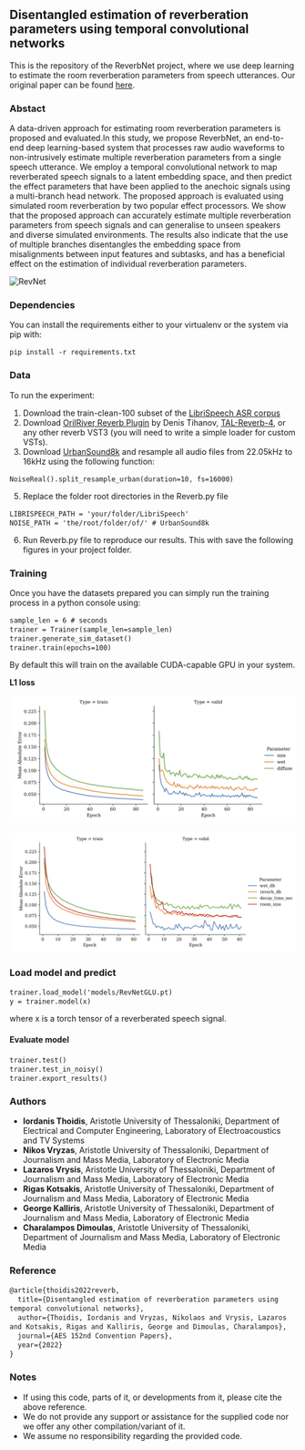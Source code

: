 ## Disentangled estimation of reverberation parameters using temporal convolutional networks

This is the repository of the ReverbNet project, where we use deep learning to estimate the room reverberation parameters from speech utterances. Our original paper can be found [here](https://aes.org/link).

### Abstact
A data-driven approach for estimating room reverberation parameters is proposed and evaluated.In this study, we propose ReverbNet, an end-to-end deep learning-based system that processes raw audio waveforms to non-intrusively estimate multiple reverberation parameters from a single speech utterance. We employ a temporal convolutional network to map reverberated speech signals to a latent embedding space, and then predict the effect parameters that have been applied to the anechoic signals using a multi-branch head network. The proposed approach is evaluated using simulated room reverberation by two popular  effect processors. We show that the proposed approach can accurately estimate multiple reverberation parameters from speech signals and can generalise to unseen speakers and diverse simulated environments. The results also indicate that the use of multiple branches disentangles the embedding space from misalignments between input features and subtasks, and has a beneficial effect on the estimation of individual reverberation parameters.

![RevNet](model.png)


### Dependencies

You can install the requirements either to your virtualenv or the system via pip with:

```
pip install -r requirements.txt
```

### Data
To run the experiment:

1. Download the train-clean-100 subset of the [LibriSpeech ASR corpus](https://www.openslr.org/12) 
2. Download [OrilRiver Reverb Plugin](https://www.kvraudio.com/product/orilriver-by-denis-tihanov) by Denis Tihanov, [TAL-Reverb-4](https://tal-software.com/products/tal-reverb-4), or any other reverb VST3 (you will need to write a simple loader for custom VSTs).
3. Download [UrbanSound8k](https://zenodo.org/record/1203745#.YiZg1C8Rpqs) and resample all audio files from 22.05kHz to 16kHz using the following function:
```
NoiseReal().split_resample_urban(duration=10, fs=16000)
```
5. Replace the folder root directories in the Reverb.py file
```
LIBRISPEECH_PATH = 'your/folder/LibriSpeech'
NOISE_PATH = 'the/root/folder/of/' # UrbanSound8k
```
6. Run Reverb.py file to reproduce our results. This with save the following figures in your project folder.


### Training

Once you have the datasets prepared you can simply run the training process in a python console using:

```
sample_len = 6 # seconds
trainer = Trainer(sample_len=sample_len)
trainer.generate_sim_dataset()
trainer.train(epochs=100)
```
By default this will train on the available CUDA-capable GPU in your system.

**L1 loss**

![Loss TAL-Reverb-4](https://github.com/ithoidis/Reverb-parameter-estimation-using-temporal-CNNs/blob/main/results_TAL-Reverb-4/plots/train_history_param_tal.png)

![Loss OrilRiver](https://github.com/ithoidis/Reverb-parameter-estimation-using-temporal-CNNs/blob/main/results_OrilRiver/plots/train_history_param_oril.png)

### Load model and predict
```
trainer.load_model('models/RevNetGLU.pt)
y = trainer.model(x)
```
where x is a torch tensor of a reverberated speech signal.

#### Evaluate model

```
trainer.test()
trainer.test_in_noisy()
trainer.export_results()
```

### Authors

* **Iordanis Thoidis**, Aristotle University of Thessaloniki, Department of Electrical and Computer Engineering, Laboratory of Electroacoustics and TV Systems
* **Nikos Vryzas**, Aristotle University of Thessaloniki, Department of Journalism and Mass Media, Laboratory of Electronic Media
* **Lazaros Vrysis**, Aristotle University of Thessaloniki, Department of Journalism and Mass Media, Laboratory of Electronic Media
* **Rigas Kotsakis**, Aristotle University of Thessaloniki, Department of Journalism and Mass Media, Laboratory of Electronic Media
* **George Kalliris**, Aristotle University of Thessaloniki, Department of Journalism and Mass Media, Laboratory of Electronic Media
* **Charalampos Dimoulas**, Aristotle University of Thessaloniki, Department of Journalism and Mass Media, Laboratory of Electronic Media
 
### Reference

```
@article{thoidis2022reverb,
  title={Disentangled estimation of reverberation parameters using temporal convolutional networks},
  author={Thoidis, Iordanis and Vryzas, Nikolaos and Vrysis, Lazaros and Kotsakis, Rigas and Kalliris, George and Dimoulas, Charalampos},
  journal={AES 152nd Convention Papers},
  year={2022}
}
```

### Notes

* If using this code, parts of it, or developments from it, please cite the above reference.
* We do not provide any support or assistance for the supplied code nor we offer any other compilation/variant of it.
* We assume no responsibility regarding the provided code.
